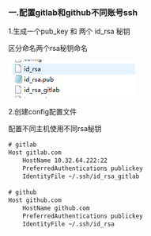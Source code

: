 ### 一.配置gitlab和github不同账号ssh



1.生成一个pub_key 和 两个 id_rsa 秘钥

区分命名两个rsa秘钥命名

![image-20210924171528405](https://raw.githubusercontent.com/codecodeabc/Note-len/main/img/20210924171529.png)



2.创建config配置文件

配置不同主机使用不同rsa秘钥

```
# gitlab
Host gitlab.com
    HostName 10.32.64.222:22
    PreferredAuthentications publickey
    IdentityFile ~/.ssh/id_rsa_gitlab

# github
Host github.com
    HostName github.com
    PreferredAuthentications publickey
    IdentityFile ~/.ssh/id_rsa
```

